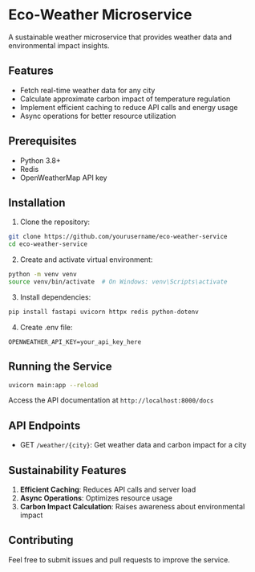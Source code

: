 # Eco-Weather Microservice

A sustainable weather microservice that provides weather data and environmental impact insights.

## Features

- Fetch real-time weather data for any city
- Calculate approximate carbon impact of temperature regulation
- Implement efficient caching to reduce API calls and energy usage
- Async operations for better resource utilization

## Prerequisites

- Python 3.8+
- Redis
- OpenWeatherMap API key

## Installation

1. Clone the repository:
```bash
git clone https://github.com/yourusername/eco-weather-service
cd eco-weather-service
```

2. Create and activate virtual environment:
```bash
python -m venv venv
source venv/bin/activate  # On Windows: venv\Scripts\activate
```

3. Install dependencies:
```bash
pip install fastapi uvicorn httpx redis python-dotenv
```

4. Create .env file:
```
OPENWEATHER_API_KEY=your_api_key_here
```

## Running the Service

```bash
uvicorn main:app --reload
```

Access the API documentation at `http://localhost:8000/docs`

## API Endpoints

- GET `/weather/{city}`: Get weather data and carbon impact for a city

## Sustainability Features

1. **Efficient Caching**: Reduces API calls and server load
2. **Async Operations**: Optimizes resource usage
3. **Carbon Impact Calculation**: Raises awareness about environmental impact

## Contributing

Feel free to submit issues and pull requests to improve the service.